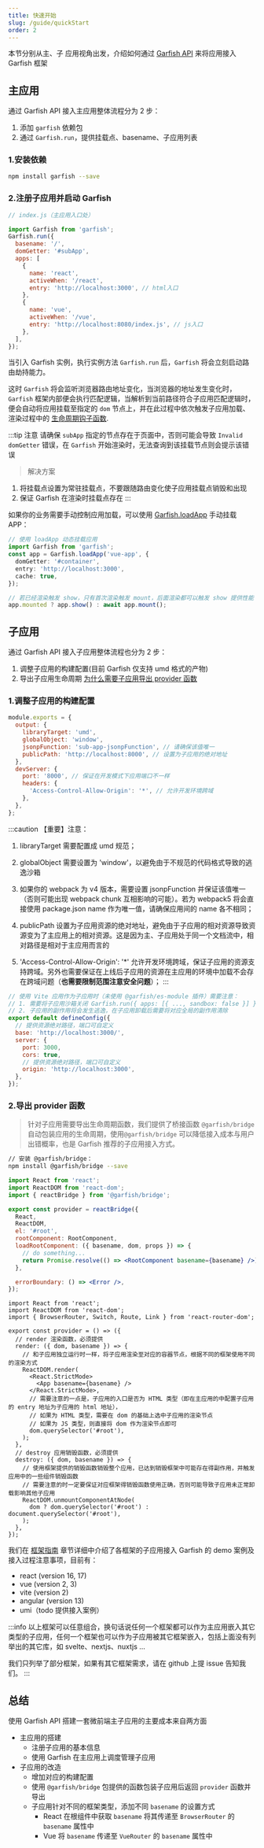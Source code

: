 ```yaml
---
title: 快速开始
slug: /guide/quickStart
order: 2
---
```


本节分别从主、子 应用视角出发，介绍如何通过 [Garfish API](/api) 来将应用接入 Garfish 框架

## 主应用

通过 Garfish API 接入主应用整体流程分为 2 步：

1. 添加 `garfish` 依赖包
2. 通过 `Garfish.run`，提供挂载点、basename、子应用列表

### 1.安装依赖

```bash npm2yarn
npm install garfish --save
```

### 2.注册子应用并启动 Garfish

```js
// index.js（主应用入口处）

import Garfish from 'garfish';
Garfish.run({
  basename: '/',
  domGetter: '#subApp',
  apps: [
    {
      name: 'react',
      activeWhen: '/react',
      entry: 'http://localhost:3000', // html入口
    },
    {
      name: 'vue',
      activeWhen: '/vue',
      entry: 'http://localhost:8080/index.js', // js入口
    },
  ],
});
```

当引入 Garfish 实例，执行实例方法 `Garfish.run` 后，`Garfish` 将会立刻启动路由劫持能力。

这时 `Garfish` 将会监听浏览器路由地址变化，当浏览器的地址发生变化时，`Garfish` 框架内部便会执行匹配逻辑，当解析到当前路径符合子应用匹配逻辑时，便会自动将应用挂载至指定的 `dom` 节点上，并在此过程中依次触发子应用加载、渲染过程中的 [生命周期钩子函数](./index.md#生命周期).

:::tip 注意
请确保 `subApp` 指定的节点存在于页面中，否则可能会导致 `Invalid domGetter` 错误，在 `Garfish` 开始渲染时，无法查询到该挂载节点则会提示该错误

> 解决方案

1. 将挂载点设置为常驻挂载点，不要跟随路由变化使子应用挂载点销毁和出现
2. 保证 Garfish 在渲染时挂载点存在
   :::

如果你的业务需要手动控制应用加载，可以使用 [Garfish.loadApp](/api/loadApp.md) 手动挂载 APP：

```typescript
// 使用 loadApp 动态挂载应用
import Garfish from 'garfish';
const app = Garfish.loadApp('vue-app', {
  domGetter: '#container',
  entry: 'http://localhost:3000',
  cache: true,
});

// 若已经渲染触发 show，只有首次渲染触发 mount，后面渲染都可以触发 show 提供性能
app.mounted ? app.show() : await app.mount();
```

## 子应用

通过 Garfish API 接入子应用整体流程也分为 2 步：

1. 调整子应用的构建配置(目前 Garfish 仅支持 umd 格式的产物)
2. 导出子应用生命周期 [为什么需要子应用导出 provider 函数](../guide/cache)

### 1.调整子应用的构建配置

<Tabs>
  <TabItem value="Webpack" label="Webpack" default>

```js
module.exports = {
  output: {
    libraryTarget: 'umd',
    globalObject: 'window',
    jsonpFunction: 'sub-app-jsonpFunction', // 请确保该值唯一
    publicPath: 'http://localhost:8000', // 设置为子应用的绝对地址
  },
  devServer: {
    port: '8000', // 保证在开发模式下应用端口不一样
    headers: {
      'Access-Control-Allow-Origin': '*', // 允许开发环境跨域
    },
  },
};
```

:::caution 【重要】注意：

1. libraryTarget 需要配置成 umd 规范；
2. globalObject 需要设置为 'window'，以避免由于不规范的代码格式导致的逃逸沙箱
3. 如果你的 webpack 为 v4 版本，需要设置 jsonpFunction 并保证该值唯一（否则可能出现 webpack chunk 互相影响的可能）。若为 webpack5 将会直接使用 package.json name 作为唯一值，请确保应用间的 name 各不相同；
4. publicPath 设置为子应用资源的绝对地址，避免由于子应用的相对资源导致资源变为了主应用上的相对资源。这是因为主、子应用处于同一个文档流中，相对路径是相对于主应用而言的
5. 'Access-Control-Allow-Origin': '\*' 允许开发环境跨域，保证子应用的资源支持跨域。另外也需要保证在上线后子应用的资源在主应用的环境中加载不会存在跨域问题（**也需要限制范围注意安全问题**）；
:::

   </TabItem>
   <TabItem value="vite" label="Vite" default>

```js
// 使用 Vite 应用作为子应用时（未使用 @garfish/es-module 插件）需要注意：
// 1. 需要将子应用沙箱关闭 Garfish.run({ apps: [{ ..., sandbox: false }] })
// 2. 子应用的副作用将会发生逃逸，在子应用卸载后需要将对应全局的副作用清除
export default defineConfig({
  // 提供资源绝对路径，端口可自定义
  base: 'http://localhost:3000/',
  server: {
    port: 3000,
    cors: true,
    // 提供资源绝对路径，端口可自定义
    origin: 'http://localhost:3000',
  },
});
```

  </TabItem>
</Tabs>

### 2.导出 provider 函数

> 针对子应用需要导出生命周期函数，我们提供了桥接函数 `@garfish/bridge` 自动包装应用的生命周期，使用`@garfish/bridge` 可以降低接入成本与用户出错概率，也是 Garfish 推荐的子应用接入方式。

```bash npm2yarn
// 安装 @garfish/bridge：
npm install @garfish/bridge --save
```

<Tabs>
  <TabItem value="Webpack" label="使用 @garfish/bridge 接入" default>

```jsx
import React from 'react';
import ReactDOM from 'react-dom';
import { reactBridge } from '@garfish/bridge';

export const provider = reactBridge({
  React,
  ReactDOM,
  el: '#root',
  rootComponent: RootComponent,
  loadRootComponent: ({ basename, dom, props }) => {
    // do something...
    return Promise.resolve(() => <RootComponent basename={basename} />);
  },

  errorBoundary: () => <Error />,
});
```

  </TabItem>
  <TabItem value="vite" label="自定义导出函数" default>

```tsx
import React from 'react';
import ReactDOM from 'react-dom';
import { BrowserRouter, Switch, Route, Link } from 'react-router-dom';

export const provider = () => ({
  // render 渲染函数，必须提供
  render: ({ dom, basename }) => {
    // 和子应用独立运行时一样，将子应用渲染至对应的容器节点，根据不同的框架使用不同的渲染方式
    ReactDOM.render(
      <React.StrictMode>
        <App basename={basename} />
      </React.StrictMode>,
      // 需要注意的一点是，子应用的入口是否为 HTML 类型（即在主应用的中配置子应用的 entry 地址为子应用的 html 地址），
      // 如果为 HTML 类型，需要在 dom 的基础上选中子应用的渲染节点
      // 如果为 JS 类型，则直接将 dom 作为渲染节点即可
      dom.querySelector('#root'),
    );
  },
  // destroy 应用销毁函数，必须提供
  destroy: ({ dom, basename }) => {
    // 使用框架提供的销毁函数销毁整个应用，已达到销毁框架中可能存在得副作用，并触发应用中的一些组件销毁函数
    // 需要注意的时一定要保证对应框架得销毁函数使用正确，否则可能导致子应用未正常卸载影响其他子应用
    ReactDOM.unmountComponentAtNode(
      dom ? dom.querySelector('#root') : document.querySelector('#root'),
    );
  },
});
```

  </TabItem>
</Tabs>

我们在 [框架指南](/guide/demo) 章节详细中介绍了各框架的子应用接入 Garfish 的 demo 案例及接入过程注意事项，目前有：

- react (version 16, 17)
- vue (version 2, 3)
- vite (version 2)
- angular (version 13)
- umi（todo 提供接入案例）

:::info
以上框架可以任意组合，换句话说任何一个框架都可以作为主应用嵌入其它类型的子应用，任何一个框架也可以作为子应用被其它框架嵌入，包括上面没有列举出的其它库，如 svelte、nextjs、nuxtjs ...

我们只列举了部分框架，如果有其它框架需求，请在 github 上提 issue 告知我们。
:::

## 总结

使用 Garfish API 搭建一套微前端主子应用的主要成本来自两方面

- 主应用的搭建
  - 注册子应用的基本信息
  - 使用 Garfish 在主应用上调度管理子应用
- 子应用的改造
  - 增加对应的构建配置
  - 使用 `@garfish/bridge` 包提供的函数包装子应用后返回 `provider` 函数并导出
  - 子应用针对不同的框架类型，添加不同 `basename` 的设置方式
    - React 在根组件中获取 `basename` 将其传递至 `BrowserRouter` 的 `basename` 属性中
    - Vue 将 `basename` 传递至 `VueRouter` 的 `basename` 属性中
